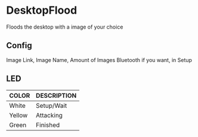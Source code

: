 # DesktopFlood
Floods the desktop with a image of your choice

## Config
Image Link, Image Name, Amount of Images
Bluetooth if you want, in Setup

## LED

|  COLOR  | DESCRIPTION |
|---------|-------------|
| White   | Setup/Wait  |
| Yellow  | Attacking   |
| Green   | Finished    |
